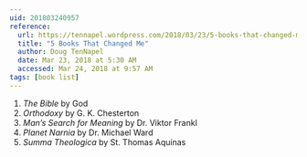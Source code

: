```yaml
---
uid: 201803240957
reference: 
  url: https://tennapel.wordpress.com/2018/03/23/5-books-that-changed-me/
  title: "5 Books That Changed Me"
  author: Doug TenNapel
  date: Mar 23, 2018 at 5:30 AM
  accessed: Mar 24, 2018 at 9:57 AM
tags: [book list]
---
```


1. *The Bible* by God
2. *Orthodoxy* by G. K. Chesterton
3. *Man’s Search for Meaning* by Dr. Viktor Frankl
4. *Planet Narnia* by Dr. Michael Ward
5. *Summa Theologica* by St. Thomas Aquinas
